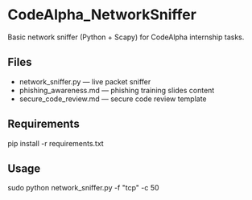 # CodeAlpha_NetworkSniffer
Basic network sniffer (Python + Scapy) for CodeAlpha internship tasks.

## Files
- network_sniffer.py — live packet sniffer
- phishing_awareness.md — phishing training slides content
- secure_code_review.md — secure code review template

## Requirements
pip install -r requirements.txt

## Usage
sudo python network_sniffer.py -f "tcp" -c 50
